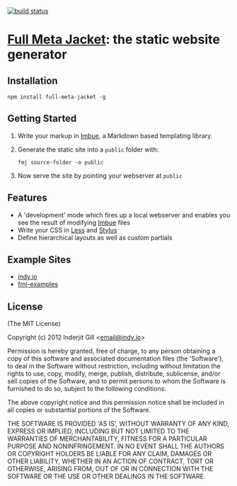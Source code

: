 [![build status](https://secure.travis-ci.org/indy/full-meta-jacket.png)](http://travis-ci.org/indy/full-meta-jacket)
# [Full Meta Jacket](https://github.com/indy/full-meta-jacket): the static website generator

## Installation

```npm install full-meta-jacket -g```

## Getting Started

1. Write your markup in [Imbue](https://github.com/indy/imbue), a Markdown based templating library.
2. Generate the static site into a ```public``` folder with: 

    ```fmj source-folder -o public```

3. Now serve the site by pointing your webserver at ```public```


## Features

* A 'development' mode which fires up a local webserver and enables you see the result of modifying [Imbue](https://github.com/indy/imbue) files
* Write your CSS in [Less](http://lesscss.org) and [Stylus](http://learnboost.github.com/stylus/)
* Define hierarchical layouts as well as custom partials

## Example Sites

* [indy.io](http://indy.io)
* [fmj-examples](https://github.com/indy/fmj-examples)

## License 

(The MIT License)

Copyright (c) 2012 Inderjit Gill &lt;email@indy.io&gt;

Permission is hereby granted, free of charge, to any person obtaining
a copy of this software and associated documentation files (the
'Software'), to deal in the Software without restriction, including
without limitation the rights to use, copy, modify, merge, publish,
distribute, sublicense, and/or sell copies of the Software, and to
permit persons to whom the Software is furnished to do so, subject to
the following conditions:

The above copyright notice and this permission notice shall be
included in all copies or substantial portions of the Software.

THE SOFTWARE IS PROVIDED 'AS IS', WITHOUT WARRANTY OF ANY KIND,
EXPRESS OR IMPLIED, INCLUDING BUT NOT LIMITED TO THE WARRANTIES OF
MERCHANTABILITY, FITNESS FOR A PARTICULAR PURPOSE AND NONINFRINGEMENT.
IN NO EVENT SHALL THE AUTHORS OR COPYRIGHT HOLDERS BE LIABLE FOR ANY
CLAIM, DAMAGES OR OTHER LIABILITY, WHETHER IN AN ACTION OF CONTRACT,
TORT OR OTHERWISE, ARISING FROM, OUT OF OR IN CONNECTION WITH THE
SOFTWARE OR THE USE OR OTHER DEALINGS IN THE SOFTWARE.

